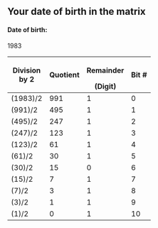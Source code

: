 <h2>Your date of birth in the matrix</h2>

<h4>Date of birth:</h4><p>1983</p>

<table>
    <thead>
        <tr>
            <th>Division<br>by 2</th>
            <th>Quotient</th>
            <th><p>Remainder</p>(Digit)</th>
            <th>Bit #</th>
        </tr>
    </thead>
    <tbody>
        <tr><td>(1983)/2</td><td>991</td><td>1</td><td>0</td></tr><tr><td>(991)/2</td><td>495</td><td>1</td><td>1</td></tr><tr><td>(495)/2</td><td>247</td><td>1</td><td>2</td></tr><tr><td>(247)/2</td><td>123</td><td>1</td><td>3</td></tr><tr><td>(123)/2</td><td>61</td><td>1</td><td>4</td></tr><tr><td>(61)/2</td><td>30</td><td>1</td><td>5</td></tr><tr><td>(30)/2</td><td>15</td><td>0</td><td>6</td></tr><tr><td>(15)/2</td><td>7</td><td>1</td><td>7</td></tr><tr><td>(7)/2</td><td>3</td><td>1</td><td>8</td></tr><tr><td>(3)/2</td><td>1</td><td>1</td><td>9</td></tr><tr><td>(1)/2</td><td>0</td><td>1</td><td>10</td></tr>
    </tbody>
</table>
